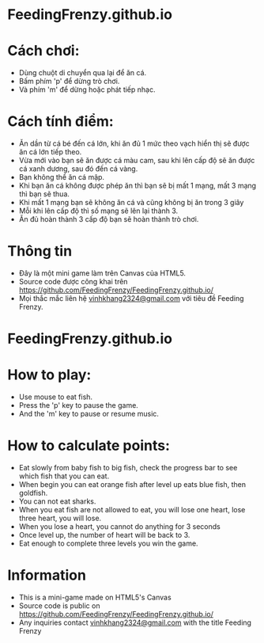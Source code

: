 # FeedingFrenzy.github.io
# Cách chơi:
  - Dùng chuột di chuyển qua lại để ăn cá.
  - Bấm phím 'p' để dừng trò chơi.
  - Và phím 'm' để dừng hoặc phát tiếp nhạc.
# Cách tính điểm:
  - Ăn dần từ cá bé đến cá lớn, khi ăn đủ 1 mức theo vạch hiển thị sẽ được ăn cá lớn tiếp theo.
  - Vừa mới vào bạn sẽ ăn được cá màu cam, sau khi lên cấp độ sẽ ăn được cá xanh dương, sau đó đến cá vàng.
  - Bạn không thể ăn cá mập.
  - Khi bạn ăn cá không được phép ăn thì bạn sẽ bị mất 1 mạng, mất 3 mạng thì bạn sẽ thua.
  - Khi mất 1 mạng bạn sẽ không ăn cá và cũng không bị ăn trong 3 giây
  - Mỗi khi lên cấp độ thì số mạng sẽ lên lại thành 3.
  - Ăn đủ hoàn thành 3 cấp độ bạn sẽ hoàn thành trò chơi.
# Thông tin
  - Đây là một mini game làm trên Canvas của HTML5.
  - Source code được công khai trên https://github.com/FeedingFrenzy/FeedingFrenzy.github.io/
  - Mọi thắc mắc liên hệ vinhkhang2324@gmail.com với tiêu đề Feeding Frenzy.
  
# FeedingFrenzy.github.io
# How to play:
  - Use mouse to eat fish.
  - Press the 'p' key to pause the game.
  - And the 'm' key to pause or resume music.
# How to calculate points:
  - Eat slowly from baby fish to big fish, check the progress bar to see which fish that you can eat.
  - When begin you can eat orange fish after level up eats blue fish, then goldfish.
  - You can not eat sharks.
  - When you eat fish are not allowed to eat, you will lose one heart, lose three heart, you will lose.
  - When you lose a heart, you cannot do anything for 3 seconds
  - Once level up, the number of heart will be back to 3.
  - Eat enough to complete three levels you win the game.
# Information
  - This is a mini-game made on HTML5's Canvas
  - Source code is public on https://github.com/FeedingFrenzy/FeedingFrenzy.github.io/
  - Any inquiries contact vinhkhang2324@gmail.com with the title Feeding Frenzy
